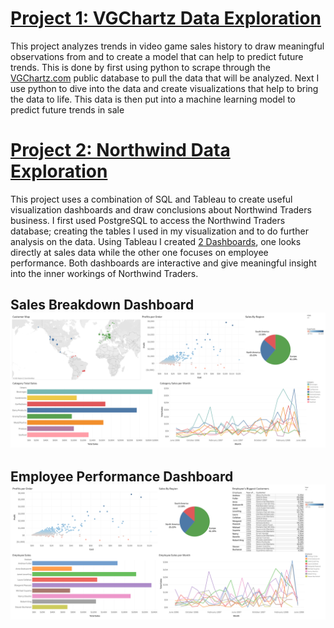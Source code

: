 
# [Project 1: VGChartz Data Exploration](https://github.com/gpecorino/Vgchartz_Data_Exploration)
This project analyzes trends in video game sales history to draw meaningful observations from and to create a model that can help to predict future trends. This is done by first using python to scrape through the [VGChartz.com](https://www.vgchartz.com/games/games.php?page=1&results=1000&order=TotalSales&ownership=Both&direction=DESC&showtotalsales=1&shownasales=1&showpalsales=1&showjapansales=1&showothersales=1&showpublisher=1&showdeveloper=1&showreleasedate=1&showlastupdate=0&showvgchartzscore=0&showcriticscore=1&showuserscore=1) public database to pull the data that will be analyzed. Next I use python to dive into the data and create visualizations that help to bring the data to life. This data is then put into a machine learning model to predict future trends in sale


# [Project 2: Northwind Data Exploration](https://github.com/gpecorino/Northwind-Data-Exploration)
This project uses a combination of SQL and Tableau to create useful visualization dashboards and draw conclusions about Northwind Traders business. I first used PostgreSQL to access the Northwind Traders database; creating the tables I used in my visualization and to do further analysis on the data. Using Tableau I created [2 Dashboards](https://public.tableau.com/app/profile/giovanni.pecorino/viz/NorthwindDashboards/SalesBreakdown?publish=yes), one looks directly at sales data while the other one focuses on employee performance. Both dashboards are interactive and give meaningful insight into the inner workings of Northwind Traders.

## Sales Breakdown Dashboard ![](images/Sales%20Breakdown.png)
## Employee Performance Dashboard ![](images/Employee%20Performance.png)
